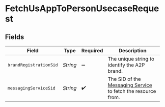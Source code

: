 # FetchUsAppToPersonUsecaseRequest


## Fields

| Field                                                                                                              | Type                                                                                                               | Required                                                                                                           | Description                                                                                                        |
| ------------------------------------------------------------------------------------------------------------------ | ------------------------------------------------------------------------------------------------------------------ | ------------------------------------------------------------------------------------------------------------------ | ------------------------------------------------------------------------------------------------------------------ |
| `brandRegistrationSid`                                                                                             | *String*                                                                                                           | :heavy_minus_sign:                                                                                                 | The unique string to identify the A2P brand.                                                                       |
| `messagingServiceSid`                                                                                              | *String*                                                                                                           | :heavy_check_mark:                                                                                                 | The SID of the [Messaging Service](https://www.twilio.com/docs/messaging/services/api) to fetch the resource from. |